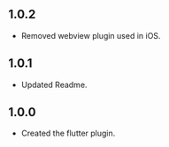 ## 1.0.2

* Removed webview plugin used in iOS.

## 1.0.1

* Updated Readme.

## 1.0.0

* Created the flutter plugin.
